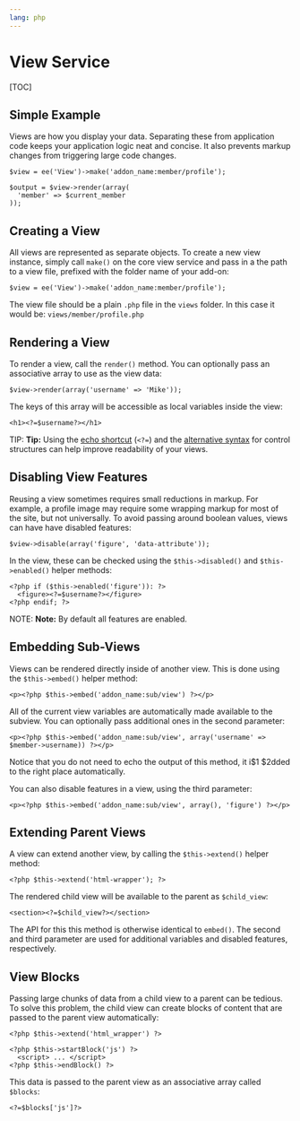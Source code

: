 ```yaml
---
lang: php
---
```


<!--
    This source file is part of the open source project
    ExpressionEngine User Guide (https://github.com/ExpressionEngine/ExpressionEngine-User-Guide)

    @link      https://expressionengine.com/
    @copyright Copyright (c) 2003-2020, Packet Tide, LLC (https://www.packettide.com)
    @license   https://expressionengine.com/license Licensed under Apache License, Version 2.0
-->

# View Service

[TOC]

## Simple Example

Views are how you display your data. Separating these from application code keeps your application logic neat and concise. It also prevents markup changes from triggering large code changes.

    $view = ee('View')->make('addon_name:member/profile');

    $output = $view->render(array(
      'member' => $current_member
    ));

## Creating a View

All views are represented as separate objects. To create a new view instance, simply call `make()` on the core view service and pass in a the path to a view file, prefixed with the folder name of your add-on:

    $view = ee('View')->make('addon_name:member/profile');

The view file should be a plain `.php` file in the `views` folder. In this case it would be: `views/member/profile.php`

## Rendering a View

To render a view, call the `render()` method. You can optionally pass an associative array to use as the view data:

    $view->render(array('username' => 'Mike'));

The keys of this array will be accessible as local variables inside the view:

    <h1><?=$username?></h1>

TIP: **Tip:** Using the [echo shortcut](https://secure.php.net/manual/en/function.echo.php) (`<?=`) and the [alternative syntax](https://secure.php.net/manual/en/control-structures.alternative-syntax.php) for control structures can help improve readability of your views.

## Disabling View Features

Reusing a view sometimes requires small reductions in markup. For example, a profile image may require some wrapping markup for most of the site, but not universally. To avoid passing around boolean values, views can have have disabled features:

    $view->disable(array('figure', 'data-attribute'));

In the view, these can be checked using the `$this->disabled()` and `$this->enabled()` helper methods:

    <?php if ($this->enabled('figure')): ?>
      <figure><?=$username?></figure>
    <?php endif; ?>

NOTE: **Note:** By default all features are enabled.

## Embedding Sub-Views

Views can be rendered directly inside of another view. This is done using the `$this->embed()` helper method:

    <p><?php $this->embed('addon_name:sub/view') ?></p>

All of the current view variables are automatically made available to the subview. You can optionally pass additional ones in the second parameter:

    <p><?php $this->embed('addon_name:sub/view', array('username' => $member->username)) ?></p>

Notice that you do not need to echo the output of this method, it i$1 $2dded to the right place automatically.

You can also disable features in a view, using the third parameter:

    <p><?php $this->embed('addon_name:sub/view', array(), 'figure') ?></p>

## Extending Parent Views

A view can extend another view, by calling the `$this->extend()` helper method:

    <?php $this->extend('html-wrapper'); ?>

The rendered child view will be available to the parent as `$child_view`:

    <section><?=$child_view?></section>

The API for this this method is otherwise identical to `embed()`. The second and third parameter are used for additional variables and disabled features, respectively.

## View Blocks

Passing large chunks of data from a child view to a parent can be tedious. To solve this problem, the child view can create blocks of content that are passed to the parent view automatically:

    <?php $this->extend('html_wrapper') ?>

    <?php $this->startBlock('js') ?>
      <script> ... </script>
    <?php $this->endBlock() ?>

This data is passed to the parent view as an associative array called `$blocks`:

    <?=$blocks['js']?>
